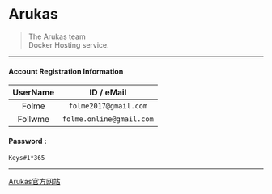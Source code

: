 # Arukas
>  The Arukas team  
> Docker Hosting service.    
 
-------   
####  Account Registration Information

| UserName | ID / eMail |
|:----------:|:----------:|
|  Folme  | `folme2017@gmail.com`   |
|  Follwme  | `folme.online@gmail.com`  |    

#### Password :  
```
Keys#1*365
```


-------
[Arukas官方网站][id00]

[id00]:https://arukas.io/